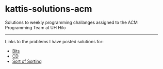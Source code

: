 # kattis-solutions-acm
Solutions to weekly programming challanges assigned to the ACM Programming Team at UH Hilo
<hr>
Links to the problems I have posted solutions for:<br>
<ul>
  <li><a href="https://open.kattis.com/problems/bits">Bits</a></li>
  <li><a href="https://open.kattis.com/problems/cd">CD</a></li>
  <li><a href="https://open.kattis.com/problems/sortofsorting">Sort of Sorting</li></li>
</ul>
